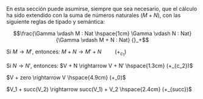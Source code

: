 En esta sección puede asumirse, siempre que sea necesario, que el cálculo ha sido extendido con la suma de números naturales $(M + N)$, con las siguiente reglas de tipado y semántica:

```math
\frac{\Gamma \vdash M : Nat \hspace{1cm} \Gamma \vdash N : Nat}{\Gamma \vdash M + N : Nat} {}_+
```

Si $M \rightarrow M′$, entonces: $M + N \rightarrow M′+ N \hspace{1cm} (+_{c_1})$

Si $N \rightarrow N′$, entonces: $V + N \rightarrow V + N′ \hspace{1.3cm} (+_{c_2})$

$V + zero \rightarrow V \hspace{4.9cm} (+_0)$

$V_1 + succ(V_2) \rightarrow succ(V_1) + V_2 \hspace{2.4cm} (+_{succ})$


